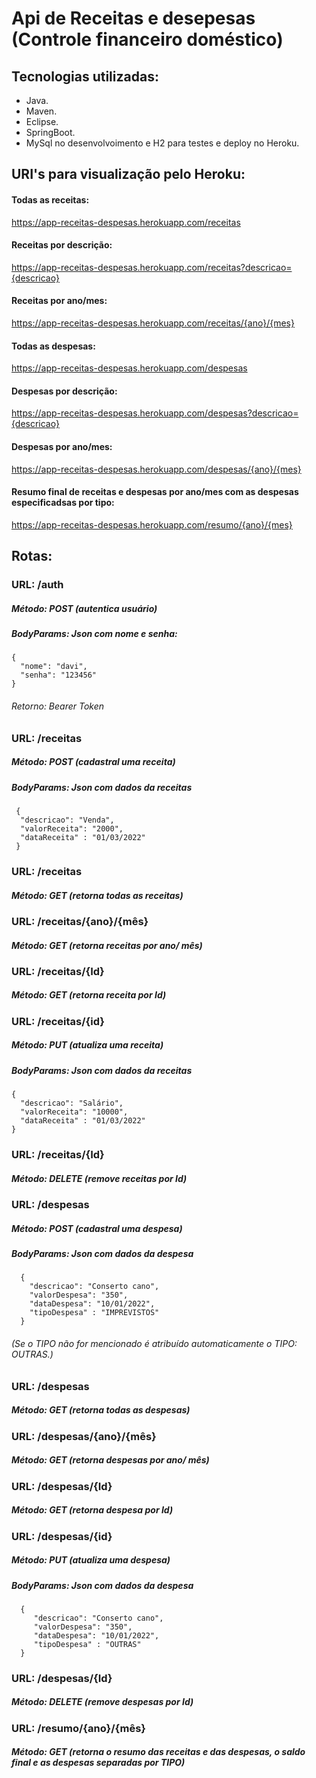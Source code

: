 # Api de Receitas e desepesas (Controle financeiro doméstico)
## Tecnologias utilizadas:

-  Java.
-  Maven.
-  Eclipse.
-  SpringBoot.
-  MySql no desenvolvoimento e H2 para testes e deploy no Heroku.

## URI's para visualização pelo Heroku:

#### Todas as receitas:
https://app-receitas-despesas.herokuapp.com/receitas

#### Receitas por descrição:
https://app-receitas-despesas.herokuapp.com/receitas?descricao={descricao}

#### Receitas por ano/mes:
https://app-receitas-despesas.herokuapp.com/receitas/{ano}/{mes}

#### Todas as despesas:
https://app-receitas-despesas.herokuapp.com/despesas

#### Despesas por descrição:
https://app-receitas-despesas.herokuapp.com/despesas?descricao={descricao}

#### Despesas por ano/mes: 
https://app-receitas-despesas.herokuapp.com/despesas/{ano}/{mes}
	 	 
#### Resumo final de receitas e despesas por ano/mes com as despesas especificadsas por tipo: 
https://app-receitas-despesas.herokuapp.com/resumo/{ano}/{mes}

## Rotas:

### URL:  /auth 
    
##### Método: POST (autentica usuário)
##### BodyParams: Json com nome e senha: 	 
                                       
    {
      "nome": "davi",
      "senha": "123456"
    }   
###### Retorno: Bearer Token

### URL: /receitas
   
##### Método: POST (cadastral uma receita)
##### BodyParams: Json com dados da receitas 	 
    
     {
      "descricao": "Venda",
      "valorReceita": "2000",
      "dataReceita" : "01/03/2022"
     }
     
 
### URL: /receitas
##### Método: GET (retorna todas as receitas)

### URL: /receitas/{ano}/{mês}
##### Método: GET (retorna receitas por ano/ mês)

### URL: /receitas/{Id}
##### Método: GET (retorna receita por Id)

### URL: /receitas/{id}
##### Método: PUT (atualiza uma receita)
##### BodyParams: Json com dados da receitas 	 
  
    {
      "descricao": "Salário",
      "valorReceita": "10000",
      "dataReceita" : "01/03/2022"
    }

### URL: /receitas/{Id}
##### Método: DELETE (remove receitas por Id)

### URL: /despesas

##### Método: POST (cadastral uma despesa)
##### BodyParams: Json com dados da despesa 	
  
      {
        "descricao": "Conserto cano",
        "valorDespesa": "350",
        "dataDespesa": "10/01/2022",
        "tipoDespesa" : "IMPREVISTOS"
      }
   
###### (Se o TIPO não for mencionado é atribuído automaticamente o TIPO: OUTRAS.)

### URL: /despesas
##### Método: GET (retorna todas as despesas)

### URL: /despesas/{ano}/{mês}
##### Método: GET (retorna despesas por ano/ mês)

### URL: /despesas/{Id}
##### Método: GET (retorna despesa por Id)

### URL: /despesas/{id}
##### Método: PUT (atualiza uma despesa)
##### BodyParams: Json com dados da despesa 	 

      {
         "descricao": "Conserto cano",
         "valorDespesa": "350",
         "dataDespesa": "10/01/2022",
         "tipoDespesa" : "OUTRAS"
      }

### URL: /despesas/{Id}
##### Método: DELETE (remove despesas por Id)


### URL: /resumo/{ano}/{mês}
##### Método: GET (retorna o resumo das receitas e das despesas, o saldo final e as despesas separadas por TIPO)




     
     



